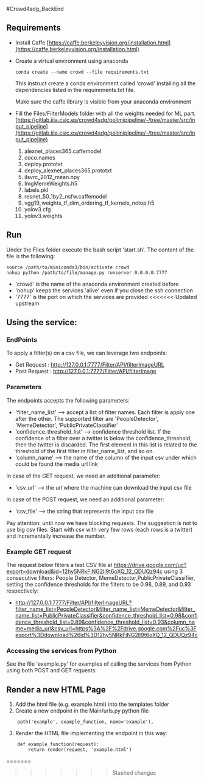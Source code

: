 #Crowd4sdg_BackEnd

## Requirements

- Install Caffe [https://caffe.berkeleyvision.org/installation.html](https://caffe.berkeleyvision.org/installation.html)

- Create a virtual environment using anaconda

    `conda create --name crowd --file requirements.txt`
    
    This instruct create a conda environment called 'crowd' installing all the dependencies listed in the requirements.txt file.
   
    Make sure the caffe library is visible from your anaconda environment

- Fill the Files/FilterModels folder with all the weights needed for ML part. [https://gitlab.iiia.csic.es/crowd4sdg/polimipipeline/-/tree/master/src/input_pipeline](https://gitlab.iiia.csic.es/crowd4sdg/polimipipeline/-/tree/master/src/input_pipeline)
    1. alexnet_places365.caffemodel
    2. coco.names
    3. deploy.prototxt
    4. deploy_alexnet_places365.prototxt
    5. ilsvrc_2012_mean.npy
    6. ImgMemeWeights.h5
    7. labels.pkl
    8. resnet_50_1by2_nsfw.caffemodel
    9. vgg19_weights_tf_dim_ordering_tf_kernels_notop.h5
    10. yolov3.cfg
    11. yolov3.weights

## Run

Under the Files folder execute the bash script 'start.sh'.
The content of the file is the following:

```
source /path/to/miniconda3/bin/activate crowd
nohup python /path/to/file/manage.py runserver 0.0.0.0:7777
```

- 'crowd' is the name of the anaconda environment created before
- 'nohup' keeps the services 'alive' even if you close the ssh connection
- '7777' is the port on which the services are provided
<<<<<<< Updated upstream
 
 
## Using the service:

### EndPoints

To apply a filter(s) on a csv file, we can leverage two endpoints: 
- Get Request : http://127.0.0.1:7777/Filter/API/filterImageURL
- Post Request : http://127.0.0.1:7777/Filter/API/filterImage

### Parameters

The endpoints accepts the following parameters:
- 'filter_name_list' --> accept a list of filter names. Each filter is apply one after the other. The supported filter are 'PeopleDetector', 'MemeDetector', ‘PublicPrivateClassifier'
- ‘confidence_threshold_list' --> confidence threshold list. If the confidence of a filter over a twitter is below the confidence_threshold, then the twitter is discarded. The first element in this list is related to the threshold of the first filter in filter_name_list, and so on.
- 'column_name' --> the name of the column of the input csv under which could be found the media url link

In case of the GET request, we need an additional parameter:
- 'csv_url' --> the url where the machine can download the input csv file 

In case of the POST request, we need an additional parameter:
- 'csv_file' --> the string that represents the input csv file

Pay attention: until now we have blocking requests. The suggestion is not to use big csv files. Start with csv with very few rows (each rows is a
twitter) and incrementally increase the number.

### Example GET request

The request below filters a test CSV file at https://drive.google.com/uc?export=download&id=12hy5NRkFiNG2lI9t6oXQ_12_QDUQz94c using 3 consecutive filters: People Detector, MemeDetector,PublicPrivateClassifier, setting the confidence thresholds for the filters to be 0.98, 0.89, and 0.93 respectively:
- http://127.0.0.1:7777/Filter/API/filterImageURL?filter_name_list=PeopleDetector&filter_name_list=MemeDetector&filter_name_list=PublicPrivateClassifier&confidence_threshold_list=0.98&confidence_threshold_list=0.89&confidence_threshold_list=0.93&column_name=media_url&csv_url=https%3A%2F%2Fdrive.google.com%2Fuc%3Fexport%3Ddownload%26id%3D12hy5NRkFiNG2lI9t6oXQ_12_QDUQz94c

### Accessing the services from Python

See the file 'example.py' for examples of calling the services from Python using both POST and GET requests.

## Render a new HTML Page

1. Add the html file (e.g. example.html) into the templates folder
2. Create a new endpoint in the Main/urls.py python file
```
    path('example', example_function, name='example'),
```

3. Render the HTML file implementing the endpoint in this way:

```
    def example_function(request):
        return render(request, 'example.html')
```
=======
 
>>>>>>> Stashed changes
